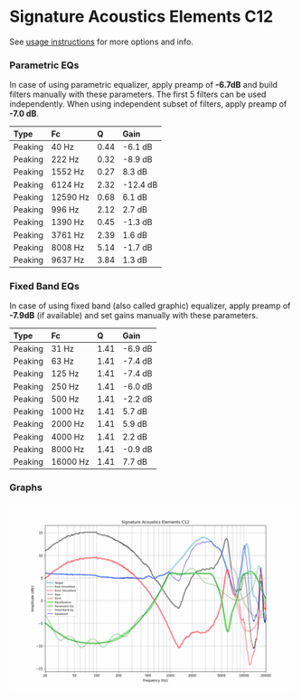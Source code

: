 # Signature Acoustics Elements C12
See [usage instructions](https://github.com/jaakkopasanen/AutoEq#usage) for more options and info.

### Parametric EQs
In case of using parametric equalizer, apply preamp of **-6.7dB** and build filters manually
with these parameters. The first 5 filters can be used independently.
When using independent subset of filters, apply preamp of **-7.0 dB**.

| Type    | Fc       |    Q | Gain     |
|:--------|:---------|:-----|:---------|
| Peaking | 40 Hz    | 0.44 | -6.1 dB  |
| Peaking | 222 Hz   | 0.32 | -8.9 dB  |
| Peaking | 1552 Hz  | 0.27 | 8.3 dB   |
| Peaking | 6124 Hz  | 2.32 | -12.4 dB |
| Peaking | 12590 Hz | 0.68 | 6.1 dB   |
| Peaking | 996 Hz   | 2.12 | 2.7 dB   |
| Peaking | 1390 Hz  | 0.45 | -1.3 dB  |
| Peaking | 3761 Hz  | 2.39 | 1.6 dB   |
| Peaking | 8008 Hz  | 5.14 | -1.7 dB  |
| Peaking | 9637 Hz  | 3.84 | 1.3 dB   |

### Fixed Band EQs
In case of using fixed band (also called graphic) equalizer, apply preamp of **-7.9dB**
(if available) and set gains manually with these parameters.

| Type    | Fc       |    Q | Gain    |
|:--------|:---------|:-----|:--------|
| Peaking | 31 Hz    | 1.41 | -6.9 dB |
| Peaking | 63 Hz    | 1.41 | -7.4 dB |
| Peaking | 125 Hz   | 1.41 | -7.4 dB |
| Peaking | 250 Hz   | 1.41 | -6.0 dB |
| Peaking | 500 Hz   | 1.41 | -2.2 dB |
| Peaking | 1000 Hz  | 1.41 | 5.7 dB  |
| Peaking | 2000 Hz  | 1.41 | 5.9 dB  |
| Peaking | 4000 Hz  | 1.41 | 2.2 dB  |
| Peaking | 8000 Hz  | 1.41 | -0.9 dB |
| Peaking | 16000 Hz | 1.41 | 7.7 dB  |

### Graphs
![](./Signature%20Acoustics%20Elements%20C12.png)